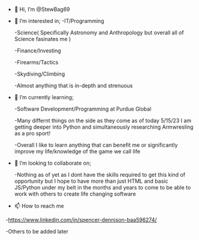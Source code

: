 - 👋 Hi, I’m @StewBag69

- 👀 I’m interested in; 
  -IT/Programming 
  
  
  -Science( Specifically Astronomy and Anthropology but overall all of Science           fasinates me )
  
  
  -Finance/Investing
  
  
  -Firearms/Tactics
  
  
  -Skydiving/Climbing
  
  
  -Almost anything that is in-depth and strenuous

- 🌱 I’m currently learning;
  
  
  -Software Development/Programming at Purdue Global
  
  
  -Many differnt things on the side as they come as of today 5/15/23 I am getting       deeper into Python and simultaneously researching Armwresling as a pro sport!
  
  
  -Overall I like to learn anything that can benefit me or significantly improve my     life/knowledge of the game we call life

- 💞️ I’m looking to collaborate on;
  
  
  -Nothing as of yet as I dont have the skills required to get this kind of             opportunity but I hope to have more than just HTML and basic JS/Python under my     belt in the months and years to come to be able to work with others to create       life changing software

- 📫 How to reach me


-https://www.linkedin.com/in/spencer-dennison-baa596274/


-Others to be added later
